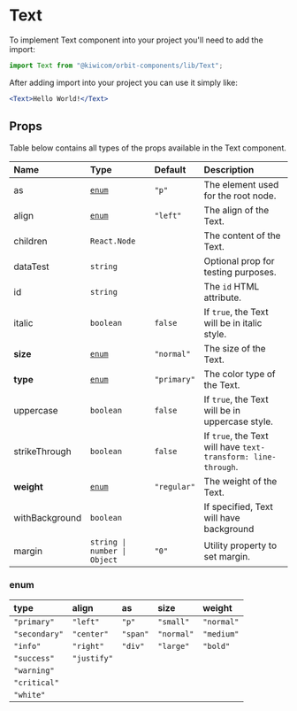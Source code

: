 # Text

To implement Text component into your project you'll need to add the import:

```jsx
import Text from "@kiwicom/orbit-components/lib/Text";
```

After adding import into your project you can use it simply like:

```jsx
<Text>Hello World!</Text>
```

## Props

Table below contains all types of the props available in the Text component.

| Name           | Type                         | Default     | Description                                                   |
| :------------- | :--------------------------- | :---------- | :------------------------------------------------------------ |
| as             | [`enum`](#enum)              | `"p"`       | The element used for the root node.                           |
| align          | [`enum`](#enum)              | `"left"`    | The align of the Text.                                        |
| children       | `React.Node`                 |             | The content of the Text.                                      |
| dataTest       | `string`                     |             | Optional prop for testing purposes.                           |
| id             | `string`                     |             | The `id` HTML attribute.                                      |
| italic         | `boolean`                    | `false`     | If `true`, the Text will be in italic style.                  |
| **size**       | [`enum`](#enum)              | `"normal"`  | The size of the Text.                                         |
| **type**       | [`enum`](#enum)              | `"primary"` | The color type of the Text.                                   |
| uppercase      | `boolean`                    | `false`     | If `true`, the Text will be in uppercase style.               |
| strikeThrough  | `boolean`                    | `false`     | If `true`, the Text will have `text-transform: line-through`. |
| **weight**     | [`enum`](#enum)              | `"regular"` | The weight of the Text.                                       |
| withBackground | `boolean`                    |             | If specified, Text will have background                       |
| margin         | `string \| number \| Object` | `"0"`       | Utility property to set margin.                               |

### enum

| type          | align       | as       | size       | weight     |
| :------------ | :---------- | :------- | :--------- | :--------- |
| `"primary"`   | `"left"`    | `"p"`    | `"small"`  | `"normal"` |
| `"secondary"` | `"center"`  | `"span"` | `"normal"` | `"medium"` |
| `"info"`      | `"right"`   | `"div"`  | `"large"`  | `"bold"`   |
| `"success"`   | `"justify"` |          |            |            |
| `"warning"`   |             |          |            |            |
| `"critical"`  |             |          |            |            |
| `"white"`     |             |          |            |            |
